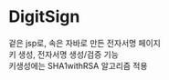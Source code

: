 # DigitSign
겉은 jsp로, 속은 자바로 만든 전자서명 페이지 <br>
키 생성, 전자서명 생성/검증 기능 <br>
키생성에는 SHA1withRSA 알고리즘 적용 <br>
